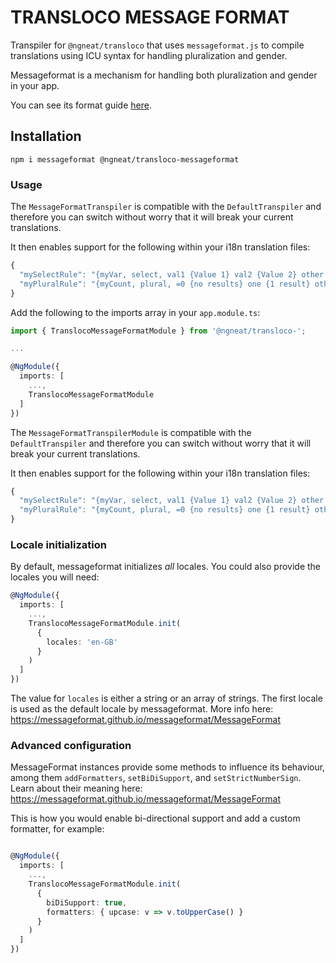 # TRANSLOCO MESSAGE FORMAT

Transpiler for `@ngneat/transloco` that uses `messageformat.js` to compile translations using ICU syntax for handling pluralization and gender.

Messageformat is a mechanism for handling both pluralization and gender in your app.

You can see its format guide [here](https://messageformat.github.io/messageformat/page-guide).

## Installation

```
npm i messageformat @ngneat/transloco-messageformat
```

### Usage

The `MessageFormatTranspiler` is compatible with the `DefaultTranspiler` and therefore you can switch without worry that it will break your current translations.

It then enables support for the following within your i18n translation files:

```js
{
  "mySelectRule": "{myVar, select, val1 {Value 1} val2 {Value 2} other {Other Value}}",
  "myPluralRule": "{myCount, plural, =0 {no results} one {1 result} other {# results}}"
}
```

Add the following to the imports array in your `app.module.ts`:

```ts
import { TranslocoMessageFormatModule } from '@ngneat/transloco-';

...

@NgModule({
  imports: [
    ...,
    TranslocoMessageFormatModule
  ]
})

```

The `MessageFormatTranspilerModule` is compatible with the `DefaultTranspiler` and therefore you can switch without worry that it will break your current translations.

It then enables support for the following within your i18n translation files:

```js
{
  "mySelectRule": "{myVar, select, val1 {Value 1} val2 {Value 2} other {Other Value}}",
  "myPluralRule": "{myCount, plural, =0 {no results} one {1 result} other {# results}}"
}
```

### Locale initialization

By default, messageformat initializes _all_ locales. You could also provide the locales you will need:

```ts
@NgModule({
  imports: [
    ...,
    TranslocoMessageFormatModule.init(
      {
        locales: 'en-GB'
      }
    )
  ]
})
```

The value for `locales` is either a string or an array of strings. The first locale is used as the default locale by messageformat. More info here: https://messageformat.github.io/messageformat/MessageFormat

### Advanced configuration

MessageFormat instances provide some methods to influence its behaviour, among them `addFormatters`, `setBiDiSupport`, and `setStrictNumberSign`. Learn about their meaning here: https://messageformat.github.io/messageformat/MessageFormat

This is how you would enable bi-directional support and add a custom formatter, for example:

```ts

@NgModule({
  imports: [
    ...,
    TranslocoMessageFormatModule.init(
      {
        biDiSupport: true,
        formatters: { upcase: v => v.toUpperCase() }
      }
    )
  ]
})
```
